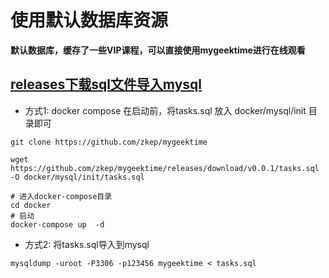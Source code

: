 # 使用默认数据库资源

**默认数据库，缓存了一些VIP课程，可以直接使用mygeektime进行在线观看**


## [releases下载sql文件导入mysql](https://github.com/zkep/mygeektime/releases/v0.0.1)


* 方式1: docker compose 在启动前，将tasks.sql 放入 docker/mysql/init 目录即可
```shell
git clone https://github.com/zkep/mygeektime

wget https://github.com/zkep/mygeektime/releases/download/v0.0.1/tasks.sql -O docker/mysql/init/tasks.sql

# 进入docker-compose目录
cd docker
# 启动
docker-compose up  -d
```
* 方式2: 将tasks.sql导入到mysql
```shell
mysqldump -uroot -P3306 -p123456 mygeektime < tasks.sql
```

